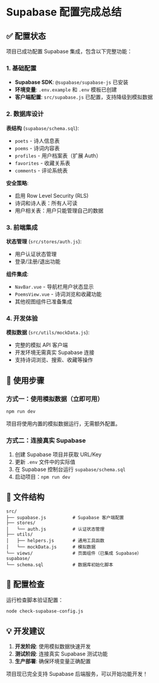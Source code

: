 # Supabase 配置完成总结

## ✅ 配置状态

项目已成功配置 Supabase 集成，包含以下完整功能：

### 1. 基础配置
- **Supabase SDK**: `@supabase/supabase-js` 已安装
- **环境变量**: `.env.example` 和 `.env` 模板已创建
- **客户端配置**: `src/supabase.js` 已配置，支持降级到模拟数据

### 2. 数据库设计
**表结构** (`supabase/schema.sql`):
- `poets` - 诗人信息表
- `poems` - 诗词内容表  
- `profiles` - 用户档案表（扩展 Auth）
- `favorites` - 收藏关系表
- `comments` - 评论系统表

**安全策略**:
- 启用 Row Level Security (RLS)
- 诗词和诗人表：所有人可读
- 用户相关表：用户只能管理自己的数据

### 3. 前端集成
**状态管理** (`src/stores/auth.js`):
- 用户认证状态管理
- 登录/注册/退出功能

**组件集成**:
- `NavBar.vue` - 导航栏用户状态显示
- `PoemsView.vue` - 诗词浏览和收藏功能
- 其他视图组件已准备集成

### 4. 开发体验
**模拟数据** (`src/utils/mockData.js`):
- 完整的模拟 API 客户端
- 开发环境无需真实 Supabase 连接
- 支持诗词浏览、搜索、收藏等操作

## 🚀 使用步骤

### 方式一：使用模拟数据（立即可用）
```bash
npm run dev
```
项目将使用内置的模拟数据运行，无需额外配置。

### 方式二：连接真实 Supabase
1. 创建 Supabase 项目并获取 URL/Key
2. 更新 `.env` 文件中的实际值
3. 在 Supabase 控制台运行 `supabase/schema.sql`
4. 启动项目：`npm run dev`

## 📁 文件结构
```
src/
├── supabase.js          # Supabase 客户端配置
├── stores/
│   └── auth.js          # 认证状态管理
├── utils/
│   ├── helpers.js       # 通用工具函数
│   └── mockData.js      # 模拟数据
└── views/               # 页面组件（已集成 Supabase）
supabase/
└── schema.sql           # 数据库初始化脚本
```

## 🔧 配置检查
运行检查脚本验证配置：
```bash
node check-supabase-config.js
```

## 💡 开发建议
1. **开发阶段**: 使用模拟数据快速开发
2. **测试阶段**: 连接真实 Supabase 测试功能
3. **生产部署**: 确保环境变量正确配置

项目现已完全支持 Supabase 后端服务，可以开始功能开发！